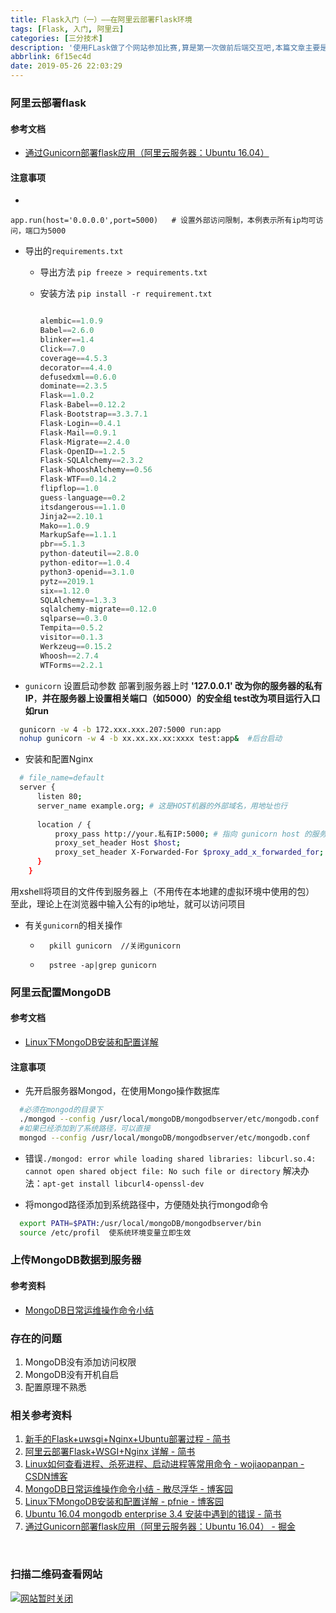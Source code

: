 ```yaml
---
title: Flask入门（一）——在阿里云部署Flask环境
tags: [Flask, 入门, 阿里云]
categories: [三分技术]
description: '使用FLask做了个网站参加比赛,算是第一次做前后端交互吧,本篇文章主要是记录参考的资料和建站大致流程,方便日后复习借鉴'
abbrlink: 6f15ec4d
date: 2019-05-26 22:03:29
---
```




### 阿里云部署flask

#### 参考文档

*   [通过Gunicorn部署flask应用（阿里云服务器：Ubuntu 16.04）](https://juejin.im/post/5a5a1408518825733060e232#heading-6)

#### 注意事项

*       
` app.run(host='0.0.0.0',port=5000)   # 设置外部访问限制，本例表示所有ip均可访问，端口为5000 `
  
*   导出的`requirements.txt`
  
    *   导出方法 `pip freeze > requirements.txt`
    
    *   安装方法 `pip install -r requirement.txt`
    
        ```python

        alembic==1.0.9
        Babel==2.6.0
        blinker==1.4
        Click==7.0
        coverage==4.5.3
        decorator==4.4.0
        defusedxml==0.6.0
        dominate==2.3.5
        Flask==1.0.2
        Flask-Babel==0.12.2
        Flask-Bootstrap==3.3.7.1
        Flask-Login==0.4.1
        Flask-Mail==0.9.1
        Flask-Migrate==2.4.0
        Flask-OpenID==1.2.5
        Flask-SQLAlchemy==2.3.2
        Flask-WhooshAlchemy==0.56
        Flask-WTF==0.14.2
        flipflop==1.0
        guess-language==0.2
        itsdangerous==1.1.0
        Jinja2==2.10.1
        Mako==1.0.9
        MarkupSafe==1.1.1
        pbr==5.1.3
        python-dateutil==2.8.0
        python-editor==1.0.4
        python3-openid==3.1.0
        pytz==2019.1
        six==1.12.0
        SQLAlchemy==1.3.3
        sqlalchemy-migrate==0.12.0
        sqlparse==0.3.0
        Tempita==0.5.2
        visitor==0.1.3
        Werkzeug==0.15.2
        Whoosh==2.7.4
        WTForms==2.2.1
        
        ```
    
*   `gunicorn` 设置启动参数 部署到服务器上时 **'127.0.0.1' 改为你的服务器的私有IP**，**并在服务器上设置相关端口（如5000）的安全组 test改为项目运行入口 如run**
  
  ```bash
    gunicorn -w 4 -b 172.xxx.xxx.207:5000 run:app
    nohup gunicorn -w 4 -b xx.xx.xx.xx:xxxx test:app&  #后台启动
  ```
  
*   安装和配置Nginx
  
  ```bash
    # file_name=default
    server {
        listen 80;
        server_name example.org; # 这是HOST机器的外部域名，用地址也行
    
        location / {
            proxy_pass http://your.私有IP:5000; # 指向 gunicorn host 的服务地址，注意，这里填我们服务器的私有IP
            proxy_set_header Host $host;
            proxy_set_header X-Forwarded-For $proxy_add_x_forwarded_for;
        }
      }
  ```
  
  用xshell将项目的文件传到服务器上（不用传在本地建的虚拟环境中使用的包） 至此，理论上在浏览器中输入公有的ip地址，就可以访问项目
  
*   有关`gunicorn`的相关操作
    *       pkill gunicorn  //关闭gunicorn
    *       pstree -ap|grep gunicorn



### 阿里云配置MongoDB

#### 参考文档

*   [Linux下MongoDB安装和配置详解](https://www.cnblogs.com/pfnie/articles/6759105.html)

#### 注意事项

*   先开启服务器Mongod，在使用Mongo操作数据库
  
  ```bash
    #必须在mongod的目录下
    ./mongod --config /usr/local/mongoDB/mongodbserver/etc/mongodb.conf
    #如果已经添加到了系统路径，可以直接
    mongod --config /usr/local/mongoDB/mongodbserver/etc/mongodb.conf
  ```
  
*   错误`./mongod: error while loading shared libraries: libcurl.so.4: cannot open shared object file: No such file or directory` 解决办法：`apt-get install libcurl4-openssl-dev`

*   将mongod路径添加到系统路径中，方便随处执行mongod命令
  
  ```bash
    export PATH=$PATH:/usr/local/mongoDB/mongodbserver/bin
    source /etc/profil  使系统环境变量立即生效
  ```
  





### 上传MongoDB数据到服务器

#### 参考资料

*   [MongoDB日常运维操作命令小结](https://www.cnblogs.com/kevingrace/p/8184087.html)  



### 存在的问题

1.  MongoDB没有添加访问权限
2.  MongoDB没有开机自启
3.  配置原理不熟悉



### 相关参考资料

1.  [新手的Flask+uwsgi+Nginx+Ubuntu部署过程 - 简书](https://www.jianshu.com/p/5b73444eb47d?utm_campaign=maleskine&utm_content=note&utm_medium=seo_notes&utm_source=recommendation)
2.  [阿里云部署Flask+WSGI+Nginx 详解 - 简书](https://www.jianshu.com/p/9293cc21a571)
3.  [Linux如何查看进程、杀死进程、启动进程等常用命令 - wojiaopanpan - CSDN博客](https://blog.csdn.net/wojiaopanpan/article/details/7286430)
4.  [MongoDB日常运维操作命令小结 - 散尽浮华 - 博客园](https://www.cnblogs.com/kevingrace/p/8184087.html)
5.  [Linux下MongoDB安装和配置详解 - pfnie - 博客园](https://www.cnblogs.com/pfnie/articles/6759105.html)
6.  [Ubuntu 16.04 mongodb enterprise 3.4 安装中遇到的错误 - 简书](https://www.jianshu.com/p/00bd136b4165)
7.  [通过Gunicorn部署flask应用（阿里云服务器：Ubuntu 16.04） - 掘金](https://juejin.im/post/5a5a1408518825733060e232)

   



### 扫描二维码查看网站

[![网站暂时关闭](http://www.dcts.xyz/wordpress/wp-content/uploads/2019/05/图片1.png)]()